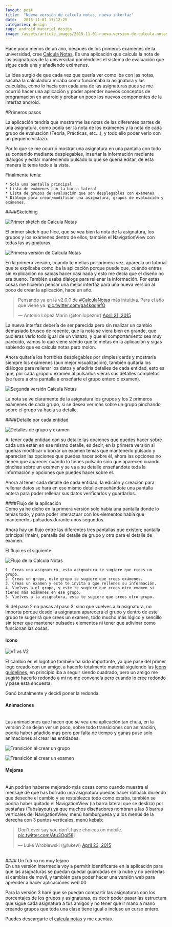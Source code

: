 ```yaml
---
layout: post
title:  "Nueva versión de calcula notas, nueva interfaz"
date:   2015-11-01 17:12:25
categories: design
tags: android material design
image: /assets/article_images/2015-11-01-nueva-version-de-calcula-notas-nueva-interfaz/v1.jpg
---
```


Hace poco menos de un año, después de los primeros exámenes de la universidad, cree [Calcula Notas][1]. Es una aplicación que calcula la nota de las asignaturas de la universidad poniéndoles el sistema de evaluación que sigue cada una y añadiendo exámenes.

La idea surgió de que cada vez que quería ver como iba con las notas, sacaba la calculadora miraba como funcionaba la asignatura y las calculaba, como lo hacía con cada una de las asignaturas pues se me ocurrió hacer una aplicación y poder aprender nuevos conceptos de programación en android y probar un poco los nuevos componentes de la interfaz android.

#Primeros pasos
</br>

La aplicación tendría que mostrarme las notas de las diferentes partes de una asignatura, como podía ser la nota de los exámenes y la nota de cada grupo de evaluación (Teoría, Prácticas, etc...), y todo ello poder verlo con un pequeño vistazo.

Por lo que se me ocurrió mostrar una asignatura en una pantalla con todo su contenido mediante desplegables, insertar la información mediante diálogos y editar manteniendo pulsado lo que se quería editar, de esta manera lo tenía todo a la vista.

Finalmente tenía:

	* Solo una pantalla principal
	* Lista de exámenes con la barra lateral
	* Lista de grupos de evaluación que son desplegables con exámenes
	* Diálogo para crear/modificar una asignatura, grupos de evaluación y exámenes.

####Sketching
</br>

![Primer sketch de Calcula Notas](/assets/article_images/2015-11-01-nueva-version-de-calcula-notas-nueva-interfaz/sketch1.jpg)

El primer sketch que hice, que se vea bien la nota de la asignatura, los grupos y los exámenes dentro de ellos, también el NavigationView con todas las asignaturas.

![Primera versión de Calcula Notas](/assets/article_images/2015-11-01-nueva-version-de-calcula-notas-nueva-interfaz/v1_app.jpg)

En la primera versión, cuando te metias por primera vez, aparecía un tutorial que te explicaba como iba la aplicación porque puede que, cuando entras sin explicación no sabías hacer casi nada y esto me decía que el diseño no era bueno. También usaba dialogs para rellenar la información. Por estas cosas me hicieron pensar una mejor interfaz para una nueva versión al poco de crear la aplicación, hace un año.

<blockquote class="twitter-tweet" lang="en"><p lang="es" dir="ltr">Pensando ya en la v2.0.0 de <a href="https://twitter.com/hashtag/CalculaNotas?src=hash">#CalculaNotas</a> más intuitiva. Para el año que viene ya. <a href="http://t.co/ga4kqglefO">pic.twitter.com/ga4kqglefO</a></p>&mdash; Antonio López Marín (@tonilopezmr) <a href="https://twitter.com/tonilopezmr/status/590631903499268097">April 21, 2015</a></blockquote>
<script async src="//platform.twitter.com/widgets.js" charset="utf-8"></script>

La nueva interfaz debería de ser parecida pero sin realizar un cambio demasiado brusco de repente, que la nota se viera bien en grande, que pudieras verlo todo igual de un vistazo, y que el comportamiento sea muy parecido, vamos lo que viene siendo que te metas en la aplicación y sigas sabiendo que es calcula notas pero molón.

Ahora quitaría los horribles desplegables por simples cards y mostraría siempre los exámenes (aun mejor visualización), también quitaría los diálogos para rellenar los datos y añadiría detalles de cada entidad, esto es que, por cada grupo o examen al pulsarlos vieras sus detalles completos (se fuera a otra pantalla a enseñarte el grupo entero o examen). 

![Segunda versión Calcula Notas](/assets/article_images/2015-11-01-nueva-version-de-calcula-notas-nueva-interfaz/v2_app.jpg)

La nota se ve claramente de la asignatura los grupos y los 2 primeros exámenes de cada grupo, si se desea ver más sobre un grupo pinchando sobre el grupo va hacía su detalle.

####Detalle por cada entidad 
</br>

![Detalles de grupo y examen](/assets/article_images/2015-11-01-nueva-version-de-calcula-notas-nueva-interfaz/detail_activity.jpg)

Al tener cada entidad con su detalle las opciones que puedes hacer sobre cada una están en ese mismo detalle, es decir, en la primera versión si querías modificar o borrar un examen tenías que mantenerlo pulsado y aparecían las opciones que puedes hacer sobre él, ahora las opciones no tienen que aparecer cuando lo tienes pulsado sino que aparecen cuando pinchas sobre un examen y se va a su detalle enseñándote toda la información y opciones que puedes hacer sobre el.

Ahora al tener cada detalle de cada entidad, la edición y creación para rellenar datos se hará en ese mismo detalle enseñándote una pantalla entera para poder rellenar sus datos verificarlos y guardarlos.

####Flujo de la aplicación
</br>
Como ya he dicho en la primera versión solo había una pantalla donde lo tenías todo, y para poder interactuar con los elementos había que mantenerlos pulsados durante unos segundos.

Ahora hay un flujo entre las diferentes tres pantallas que existen; pantalla principal (main), pantalla del detalle de grupo y otra para el detalle de examen.

El flujo es el siguiente:

![Flujo de la Calcula Notas](/assets/article_images/2015-11-01-nueva-version-de-calcula-notas-nueva-interfaz/flujo_app.jpg)

 	1. Creas una asignatura, esta asignatura te sugiere que crees un grupo.
 	2. Creas un grupo, este grupo te sugiere que crees exámenes.
 	3. Creas un examen y este te invita a que rellenes su información.
 	4. Vuelves a el grupo, y este te sugiere que crees otro examen si tienes más exámenes en ese grupo.
 	5. Vuelves a la asignatura, esta te sugiere que crees otro grupo.

Si del paso 2 no pasas al paso 3, sino que vuelves a la asignatura, no importa porque desde la asignatura aparecerá el grupo y dentro de este grupo te sugerirá que crees un examen, todo mucho más lógico y sencillo sin tener que mantener pulsados elementos ni tener que adivinar como funcionan las cosas.

#### Icono

![V1 vs V2](/assets/article_images/2015-11-01-nueva-version-de-calcula-notas-nueva-interfaz/v1-vs-v2.jpg)

El cambio en el logotipo también ha sido importante, ya que pase del primer logo creado con un amigo, a hacerlo totalmente material siguiendo las [Icons guidelines][3], en principio iba a seguir siendo cuadrado, pero un amigo me sugirió hacerlo redondo a mi no me convencía pero cuando lo cree redondo y pase esta encuesta:

<!-- Place this tag in your head or just before your close body tag. -->
<script type="text/javascript" src="https://apis.google.com/js/plusone.js"></script>
<div class="g-post" data-href="https://plus.google.com/+AntonioLopezMarin/posts/dS2JRxX7Mj9"></div>

Ganó brutalmente y decidí poner la redonda.

#### Animaciones
</br>
Las animaciones que hacen que se vea una aplicación tan chula, en la versión 2 se dejan ver un poco, sobre todo transiciones con animación, podría haber añadido más pero por falta de tiempo y ganas puse solo animaciones al crear las entidades.

![Transición al crear un grupo](/assets/article_images/2015-11-01-nueva-version-de-calcula-notas-nueva-interfaz/group_animation.gif)

![Transición al crear un examen](/assets/article_images/2015-11-01-nueva-version-de-calcula-notas-nueva-interfaz/exam_animation.gif)

#### Mejoras
</br>
Aún podrían haberse mejorado más cosas como cuando muestra el mensaje de que has borrado una asignatura puedas hacer rollback diciendo que deseche el cambio y se restablezca todo como estaba, también se podría haber quitado el NavigationView (la barra lateral que se desliza) por pestañas (Tabslayout) ya que muchos diseñadores nombran a las 3 barras verticales del NavigationView, menú hamburguesa y a los menús de la derecha con 3 puntos verticales, menú kebab:

<blockquote class="twitter-tweet" lang="en"><p lang="en" dir="ltr">Don&#39;t ever say you don&#39;t have choices on mobile. <a href="http://t.co/Atu3Ogi58j">pic.twitter.com/Atu3Ogi58j</a></p>&mdash; Luke Wroblewski (@lukew) <a href="https://twitter.com/lukew/status/591296890030915585">April 23, 2015</a></blockquote>
<script async src="//platform.twitter.com/widgets.js" charset="utf-8"></script>

</br>
#### Un futuro no muy lejano
</br>
En una versión intermedia voy a permitir identificarse en la aplicación para que las asignaturas se puedan quedar guardadas en la nube y no perderlas si cambias de movil, y también para poder hacer una versión web para aprender a hacer aplicaciones web.00

Para la versión 3 haré que se puedan compartir las asignaturas con los porcentajes de los grupos y asignaturas, es decir poder pasar las estructura que sigue cada asignatura a tus amigos y no tener que ir mano a mano creando grupos que toda una clase tiene igual o incluso un curso entero.

Puedes descargarte el [calcula notas][1] y me cuentas.

[1]: http://tonilopezmr.com/calculanotas
[2]: http://developer.android.com/intl/es/training/material/lists-cards.html
[3]: https://www.google.com/design/spec/style/icons.html#icons-product-icons

